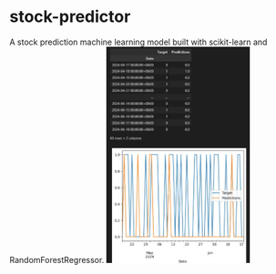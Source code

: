 # stock-predictor
A stock prediction machine learning model built with scikit-learn and RandomForestRegressor.
<img src="./demo.JPG" alt="demo" width="50%"/>

